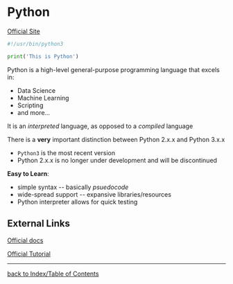 # Python

[Official Site](https://www.python.org/)

```python
#!/usr/bin/python3

print('This is Python')
```

Python is a high-level general-purpose programming language that excels in:
* Data Science
* Machine Learning
* Scripting
* and more...

It is an *interpreted* language, as opposed to a *compiled* language

There is a **very** important distinction between Python 2.x.x and Python 3.x.x
- `Python3` is the most recent version
- Python 2.x.x is no longer under development and will be discontinued

**Easy to Learn**:
* simple syntax -- basically *psuedocode*
* wide-spread support -- expansive libraries/resources
* Python interpreter allows for quick testing


## External Links

[Official docs](https://docs.python.org/3/)

[Official Tutorial](https://docs.python.org/3/tutorial/index.html)


---
[back to Index/Table of Contents](index.md)
